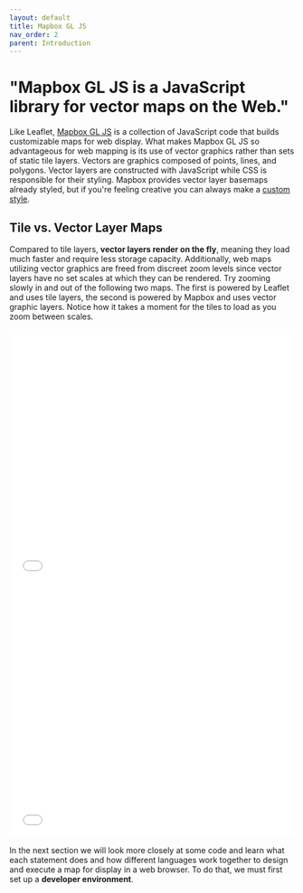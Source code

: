```yaml
---
layout: default
title: Mapbox GL JS
nav_order: 2
parent: Introduction
---
```


# "Mapbox GL JS is a JavaScript library for vector maps on the Web."

Like Leaflet, [Mapbox GL JS](https://docs.mapbox.com/mapbox-gl-js/guides/) is a collection of JavaScript code that builds customizable maps for web display. What makes Mapbox GL JS so advantageous for web mapping is its use of vector graphics rather than sets of static tile layers. Vectors are graphics composed of points, lines, and polygons. Vector layers are constructed with JavaScript while CSS is responsible for their styling. Mapbox provides vector layer basemaps already styled, but if you're feeling creative you can always make a [custom style](https://docs.mapbox.com/help/tutorials/create-a-custom-style/).

## Tile vs. Vector Layer Maps 
Compared to tile layers, **vector layers render on the fly**, meaning they load much faster and require less storage capacity. Additionally, web maps utilizing vector graphics are freed from discreet zoom levels since vector layers have no set scales at which they can be rendered. Try zooming slowly in and out of the following two maps. The first is powered by Leaflet and uses tile layers, the second is powered by Mapbox and uses vector graphic layers. Notice how it takes a moment for the tiles to load as you zoom between scales.

 <iframe src="./content/tile-example.html" style="margin-right: 10%; width:100%; height:450px; border:none;"></iframe>
 <br>   
 <iframe src="./content/vector-example.html" style="margin-right: 10%; width:100%; height:450px; border:none;"></iframe>

In the next section we will look more closely at some code and learn what each statement does and how different languages work together to design and execute a map for display in a web browser. To do that, we must first set up a **developer environment**. 

